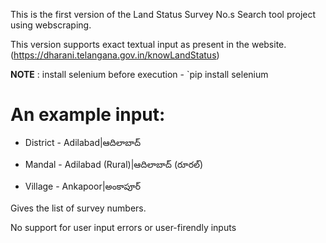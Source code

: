 This is the first version of the Land Status Survey No.s Search tool project using webscraping.

This version supports exact textual input as present in the website. (https://dharani.telangana.gov.in/knowLandStatus)

**NOTE** : install selenium before execution - `pip install selenium

# An example input:
- District - Adilabad|ఆదిలాబాద్

- Mandal - Adilabad (Rural)|ఆదిలాబాద్ (రూరల్)

- Village - Ankapoor|అంకాపూర్

Gives the list of survey numbers.

No support for user input errors or user-firendly inputs
